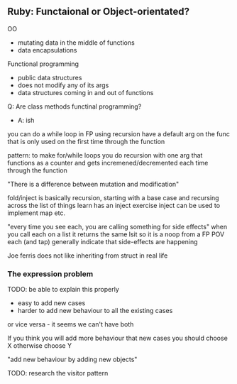 ## Ruby: Functaional or Object-orientated?

OO

- mutating data in the middle of functions
- data encapsulations

Functional programming

- public data structures
- does not modify any of its args
- data structures coming in and out of functions

Q: Are class methods functinal programming?

- A: ish

you can do a while loop in FP using recursion have a default arg on the func
that is only used on the first time through the function

pattern: to make for/while loops you do recursion with one arg that functions as
a counter and gets incremened/decremented each time through the function

"There is a difference between mutation and modification"

fold/inject is basically recursion, starting with a base case and recursing
across the list of things learn has an inject exercise inject can be used to
implement map etc.

"every time you see each, you are calling something for side effects" when you
call each on a list it returns the same lsit so it is a noop from a FP POV each
(and tap) generally indicate that side-effects are happening

Joe ferris does not like inheriting from struct in real life

### The expression problem

TODO: be able to explain this properly

- easy to add new cases
- harder to add new behaviour to all the existing cases

or vice versa - it seems we can't have both

If you think you will add more behaviour that new cases you should choose X
otherwise choose Y

"add new behaviour by adding new objects"

TODO: research the visitor pattern
